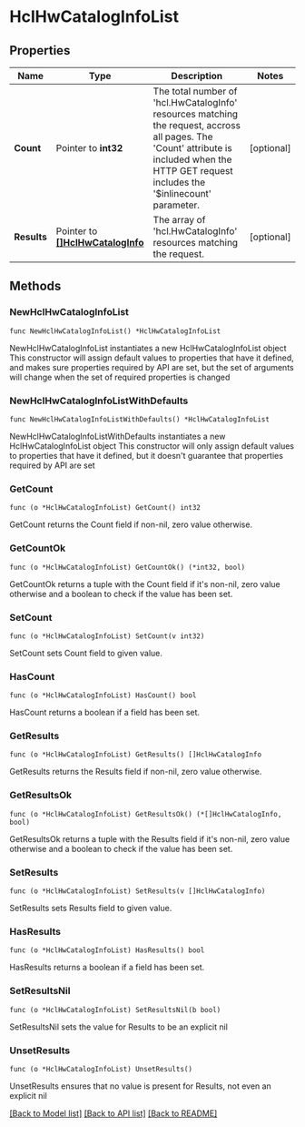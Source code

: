 # HclHwCatalogInfoList

## Properties

Name | Type | Description | Notes
------------ | ------------- | ------------- | -------------
**Count** | Pointer to **int32** | The total number of &#39;hcl.HwCatalogInfo&#39; resources matching the request, accross all pages. The &#39;Count&#39; attribute is included when the HTTP GET request includes the &#39;$inlinecount&#39; parameter. | [optional] 
**Results** | Pointer to [**[]HclHwCatalogInfo**](HclHwCatalogInfo.md) | The array of &#39;hcl.HwCatalogInfo&#39; resources matching the request. | [optional] 

## Methods

### NewHclHwCatalogInfoList

`func NewHclHwCatalogInfoList() *HclHwCatalogInfoList`

NewHclHwCatalogInfoList instantiates a new HclHwCatalogInfoList object
This constructor will assign default values to properties that have it defined,
and makes sure properties required by API are set, but the set of arguments
will change when the set of required properties is changed

### NewHclHwCatalogInfoListWithDefaults

`func NewHclHwCatalogInfoListWithDefaults() *HclHwCatalogInfoList`

NewHclHwCatalogInfoListWithDefaults instantiates a new HclHwCatalogInfoList object
This constructor will only assign default values to properties that have it defined,
but it doesn't guarantee that properties required by API are set

### GetCount

`func (o *HclHwCatalogInfoList) GetCount() int32`

GetCount returns the Count field if non-nil, zero value otherwise.

### GetCountOk

`func (o *HclHwCatalogInfoList) GetCountOk() (*int32, bool)`

GetCountOk returns a tuple with the Count field if it's non-nil, zero value otherwise
and a boolean to check if the value has been set.

### SetCount

`func (o *HclHwCatalogInfoList) SetCount(v int32)`

SetCount sets Count field to given value.

### HasCount

`func (o *HclHwCatalogInfoList) HasCount() bool`

HasCount returns a boolean if a field has been set.

### GetResults

`func (o *HclHwCatalogInfoList) GetResults() []HclHwCatalogInfo`

GetResults returns the Results field if non-nil, zero value otherwise.

### GetResultsOk

`func (o *HclHwCatalogInfoList) GetResultsOk() (*[]HclHwCatalogInfo, bool)`

GetResultsOk returns a tuple with the Results field if it's non-nil, zero value otherwise
and a boolean to check if the value has been set.

### SetResults

`func (o *HclHwCatalogInfoList) SetResults(v []HclHwCatalogInfo)`

SetResults sets Results field to given value.

### HasResults

`func (o *HclHwCatalogInfoList) HasResults() bool`

HasResults returns a boolean if a field has been set.

### SetResultsNil

`func (o *HclHwCatalogInfoList) SetResultsNil(b bool)`

 SetResultsNil sets the value for Results to be an explicit nil

### UnsetResults
`func (o *HclHwCatalogInfoList) UnsetResults()`

UnsetResults ensures that no value is present for Results, not even an explicit nil

[[Back to Model list]](../README.md#documentation-for-models) [[Back to API list]](../README.md#documentation-for-api-endpoints) [[Back to README]](../README.md)


